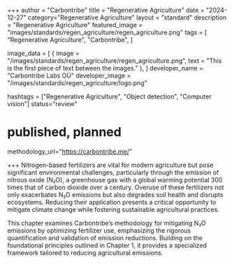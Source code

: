 +++
author = "Carbontribe"
title = "Regenerative Agriculture"
date = "2024-12-27"
category="Regenerative Agriculture"
layout = "standard"
description = "Regenerative Agriculture"
featured_image = "images/standards/regen_agriculture/regen_agriculture.png"
tags = [
    "Regenerative Agriculture",
    "Carbontribe",
]

image_data = [
  { image = "/images/standards/regen_agriculture/regen_agriculture.png", text = "This is the first piece of text between the images." },
]
developer_name = "Carbontribe Labs OÜ"
developer_image = "/images/standards/regen_agriculture/logo.png"

hashtags = ["Regenerative Agriculture", "Object detection", "Computer vision"]
status="review"
# published, planned

methodology_url="https://carbontribe.me/"

+++
Nitrogen-based fertilizers are vital for modern agriculture but pose significant environmental challenges, particularly through the emission of nitrous oxide (N₂O), a greenhouse gas with a global warming potential 300 times that of carbon dioxide over a century. Overuse of these fertilizers not only exacerbates N₂O emissions but also degrades soil health and disrupts ecosystems. Reducing their application presents a critical opportunity to mitigate climate change while fostering sustainable agricultural practices.

This chapter examines Carbontribe’s methodology for mitigating N₂O emissions by optimizing fertilizer use, emphasizing the rigorous quantification and validation of emission reductions. Building on the foundational principles outlined in Chapter 1, it provides a specialized framework tailored to reducing agricultural emissions.
